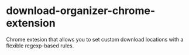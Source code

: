 download-organizer-chrome-extension
===================================

Chrome extesion that allows you to set custom download locations with a flexible regexp-based rules.
